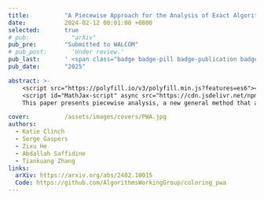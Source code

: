 ```yaml
---
title:          "A Piecewise Approach for the Analysis of Exact Algorithms"
date:           2024-02-12 00:01:00 +0800
selected:       true
# pub:            "arXiv"
pub_pre:        "Submitted to WALCOM"
# pub_post:       'Under review.'
pub_last:       ' <span class="badge badge-pill badge-publication badge-success">Spotlight</span>'
pub_date:       "2025"

abstract: >-
    <script src="https://polyfill.io/v3/polyfill.min.js?features=es6"></script>
    <script id="MathJax-script" async src="https://cdn.jsdelivr.net/npm/mathjax@3/es5/tex-mml-chtml.js"></script>
    This paper presents piecewise analysis, a new general method that analyzes the running time of branching algorithms. We reanalyze two 17-year-old algorithms from Fomin et al. (2007) that solve 4-Coloring and #3-Coloring and we improve their running time from \(O(1.7272^n)\) to \(O(1.7207^n)\) and from \(O(1.6262^n)\) to \(O(1.6225^n)\) respectively.

cover:          /assets/images/covers/PWA.jpg
authors:
  - Katie Clinch
  - Serge Gaspers
  - Zixu He
  - Abdallah Saffidine
  - Tiankuang Zhang
links:
  arXiv: https://arxiv.org/abs/2402.10015
  Code: https://github.com/AlgorithmsWorkingGroup/coloring_pwa
---
```

